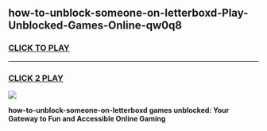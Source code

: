 
## how-to-unblock-someone-on-letterboxd-Play-Unblocked-Games-Online-qw0q8
<h3>
<a href="https://premium76.site?title=how-to-unblock-someone-on-letterboxd&ref=25A">CLICK TO PLAY</a></h3>
<hr>

<h3>
<a href="https://premium76.site?title=how-to-unblock-someone-on-letterboxd&ref=25A">CLICK 2 PLAY</a>
  
</h3>

<a href="https://premium76.site?title=how-to-unblock-someone-on-letterboxd&ref=25A"><img src="https://clearcache.store/games.png"></a>


**how-to-unblock-someone-on-letterboxd games unblocked: Your Gateway to Fun and Accessible Online Gaming**

